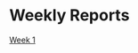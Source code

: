 # Weekly Reports

[Week 1](https://algosup-my.sharepoint.com/:w:/p/paul_nowak/EX1DYGZUoHtEgvIg2KeuROcBkuQVj4AHiBCvMWWWANi2ew?e=r8696A) <br> 
